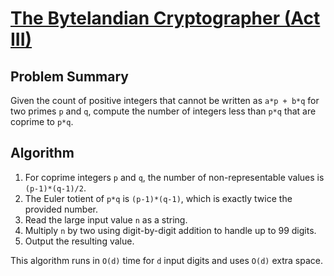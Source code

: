 # [The Bytelandian Cryptographer (Act III)](https://www.spoj.com/problems/CRYPTO3)

## Problem Summary
Given the count of positive integers that cannot be written as `a*p + b*q` for two primes `p` and `q`, compute the number of integers less than `p*q` that are coprime to `p*q`.

## Algorithm
1. For coprime integers `p` and `q`, the number of non-representable values is `(p-1)*(q-1)/2`.
2. The Euler totient of `p*q` is `(p-1)*(q-1)`, which is exactly twice the provided number.
3. Read the large input value `n` as a string.
4. Multiply `n` by two using digit-by-digit addition to handle up to 99 digits.
5. Output the resulting value.

This algorithm runs in `O(d)` time for `d` input digits and uses `O(d)` extra space.
